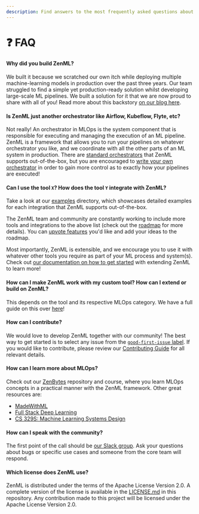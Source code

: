 ```yaml
---
description: Find answers to the most frequently asked questions about ZenML.
---
```


# ❓ FAQ

#### Why did you build ZenML?

We built it because we scratched our own itch while deploying multiple machine-learning models in production over the
past three years. Our team struggled to find a simple yet production-ready solution whilst developing large-scale ML
pipelines. We built a solution for it that we are now proud to share with all of you! Read more about this
backstory [on our blog here](https://blog.zenml.io/why-zenml/).

#### Is ZenML just another orchestrator like Airflow, Kubeflow, Flyte, etc?

Not really! An orchestrator in MLOps is the system component that is responsible for executing and managing the
execution of an ML pipeline. ZenML is a framework that allows you to run your pipelines on whatever orchestrator you
like, and we coordinate with all the other parts of an ML system in production. There
are [standard orchestrators](/docs/book/user-guide/component-guide/orchestrators/orchestrators.md) that ZenML supports out-of-the-box,
but you are encouraged to [write your own orchestrator](/docs/book/user-guide/component-guide/orchestrators/custom.md) in order to gain
more control as to exactly how your pipelines are executed!

#### Can I use the tool `X`? How does the tool `Y` integrate with ZenML?

Take a look at our [examples](https://github.com/zenml-io/zenml/tree/main/examples) directory, which showcases detailed
examples for each integration that ZenML supports out-of-the-box.

The ZenML team and community are constantly working to include more tools and integrations to the above list (check out
the [roadmap](https://zenml.io/roadmap) for more details). You can [upvote features](https://zenml.io/discussion) you'd
like and add your ideas to the roadmap.

Most importantly, ZenML is extensible, and we encourage you to use it with whatever other tools you require as part of
your ML process and system(s). Check out [our documentation on how to get started](../introduction.md)
with extending ZenML to learn more!

#### How can I make ZenML work with my custom tool? How can I extend or build on ZenML?

This depends on the tool and its respective MLOps category. We have a full guide on this
over [here](/docs/book/platform-guide/set-up-your-mlops-platform/implement-a-custom-stack-component.md)!

#### How can I contribute?

We would love to develop ZenML together with our community! The best way to get started is to select any issue from
the [`good-first-issue` label](https://github.com/zenml-io/zenml/labels/good%20first%20issue). If you would like to
contribute, please review our [Contributing Guide](https://github.com/zenml-io/zenml/blob/main/CONTRIBUTING.md) for all
relevant details.

#### How can I learn more about MLOps?

Check out our [ZenBytes](https://github.com/zenml-io/zenbytes) repository and course, where you learn MLOps concepts in
a practical manner with the ZenML framework. Other great resources are:

* [MadeWithML](https://madewithml.com/)
* [Full Stack Deep Learning](https://fullstackdeeplearning.com/)
* [CS 329S: Machine Learning Systems Design](https://stanford-cs329s.github.io/)

#### How can I speak with the community?

The first point of the call should be [our Slack group](https://zenml.io/slack-invite/). Ask your questions about bugs
or specific use cases and someone from the core team will respond.

#### Which license does ZenML use?

ZenML is distributed under the terms of the Apache License Version 2.0. A complete version of the license is available
in the [LICENSE.md](https://github.com/zenml-io/zenml/blob/main/LICENSE) in this repository. Any contribution made to
this project will be licensed under the Apache License Version 2.0.
